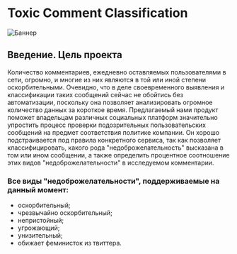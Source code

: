 # Toxic Comment Classification

![Баннер](https://github.com/ficusss/Toxic-Comment-Classification/blob/master/banner0.png)

## Введение. Цель проекта

Количество комментариев, ежедневно оставляемых пользователями в сети, огромно, и многие из них являются в той или иной степени оскорбительными. Очевидно, что в деле своевременного выявления и классификации таких сообщений сейчас не обойтись без автоматизации, поскольку она позволяет анализировать огромное количество данных за короткое время. 
Предлагаемый нами продукт поможет владельцам различных социальных платформ значительно упростить процесс проверки подозрительных пользовательских сообщений на предмет соответствия политике компании. Он хорошо подстраивается под правила конкретного сервиса, так как позволяет классифицировать, какого рода "недоброжелательность" высказана в том или ином сообщении, а также определить процентное соотношение этих видов "недоброжелательности" в исследуемом комментарии.

### Все виды "недоброжелательности", поддерживаемые на данный момент:
  * оскорбительный;
  * чрезвычайно оскорбительный;
  * непристойный;
  * угрожающий;
  * унизительный;
  * обижает феминисток из твиттера.
